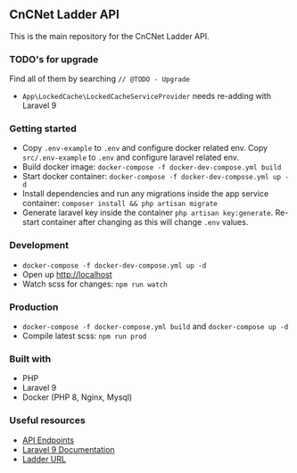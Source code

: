 ## CnCNet Ladder API
This is the main repository for the CnCNet Ladder API.


### TODO's for upgrade
Find all of them by searching `// @TODO - Upgrade`

- `App\LockedCache\LockedCacheServiceProvider` needs re-adding with Laravel 9

### Getting started
- Copy `.env-example` to `.env` and configure docker related env.  Copy `src/.env-example` to `.env` and configure laravel related env. 
- Build docker image: `docker-compose -f docker-dev-compose.yml build`
- Start docker container: `docker-compose -f docker-dev-compose.yml up -d`
- Install dependencies and run any migrations inside the app service container: `composer install && php artisan migrate`
- Generate laravel key inside the container `php artisan key:generate`. Re-start container after changing as this will change `.env` values.

### Development
- `docker-compose -f docker-dev-compose.yml up -d`
- Open up [http://localhost](http://localhost)
- Watch scss for changes: `npm run watch`

### Production
- `docker-compose -f docker-compose.yml build` and `docker-compose up -d`
- Compile latest scss: `npm run prod`

### Built with
- PHP
- Laravel 9
- Docker (PHP 8, Nginx, Mysql)

### Useful resources
- [API Endpoints](./API.md)
- [Laravel 9 Documentation](https://laravel.com/docs/9.x/releases)
- [Ladder URL](https://ladder.cncnet.org)
